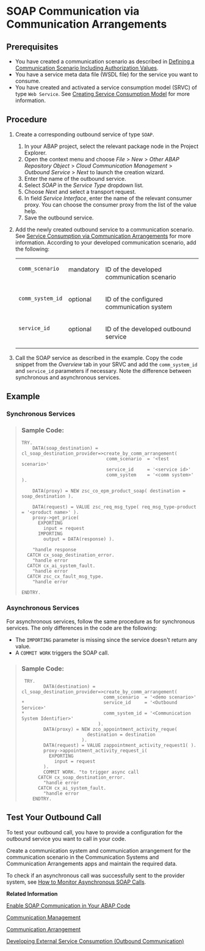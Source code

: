 <!-- loio2133e15cbf8747dbad81dff41a14e139 -->

# SOAP Communication via Communication Arrangements



<a name="loio2133e15cbf8747dbad81dff41a14e139__section_sjy_xsm_mtb"/>

## Prerequisites

-   You have created a communication scenario as described in [Defining a Communication Scenario Including Authorization Values](defining-a-communication-scenario-including-authorization-values-bba0fd2.md).
-   You have a service meta data file \(WSDL file\) for the service you want to consume.
-   You have created and activated a service consumption model \(SRVC\) of type `Web Service`. See [Creating Service Consumption Model](https://help.sap.com/viewer/5371047f1273405bb46725a417f95433/Cloud/en-US/96132822b3554016b653d3601bb9ff1a.html) for more information.



## Procedure

1.  Create a corresponding outbound service of type `SOAP`.
    1.  In your ABAP project, select the relevant package node in the Project Explorer.
    2.  Open the context menu and choose *File* \> *New* \> *Other ABAP Repository Object* \> *Cloud Communication Management* \> *Outbound Service* \> *Next* to launch the creation wizard.
    3.  Enter the name of the outbound service.
    4.  Select *SOAP* in the *Service Type* dropdown list.
    5.  Choose *Next* and select a transport request.
    6.  In field *Service Interface*, enter the name of the relevant consumer proxy. You can choose the consumer proxy from the list of the value help.
    7.  Save the outbound service.

2.  Add the newly created outbound service to a communication scenario. See [Service Consumption via Communication Arrangements](service-consumption-via-communication-arrangements-86aece6.md) for more information. According to your developed communication scenario, add the following:


    <table>
    <tr>
    <td valign="top">
    
    `comm_scenario`


    
    </td>
    <td valign="top">
    
    mandatory


    
    </td>
    <td valign="top">
    
    ID of the developed communication scenario


    
    </td>
    </tr>
    <tr>
    <td valign="top">
    
    `comm_system_id`


    
    </td>
    <td valign="top">
    
    optional


    
    </td>
    <td valign="top">
    
    ID of the configured communication system


    
    </td>
    </tr>
    <tr>
    <td valign="top">
    
    `service_id`


    
    </td>
    <td valign="top">
    
    optional


    
    </td>
    <td valign="top">
    
    ID of the developed outbound service


    
    </td>
    </tr>
    </table>
    
3.  Call the SOAP service as described in the example. Copy the code snippet from the *Overview* tab in your SRVC and add the `comm_system_id` and `service_id` parameters if necessary. Note the difference between synchronous and asynchronous services.



<a name="loio2133e15cbf8747dbad81dff41a14e139__section_vnl_x3l_mtb"/>

## Example



### Synchronous Services

> ### Sample Code:  
> ```abap
> TRY.
>     DATA(soap_destination) = cl_soap_destination_provider=>create_by_comm_arrangement(
>                                comm_scenario  = '<test scenario>'
>                                service_id     = '<service id>'
>                                comm_system    = '<comm system>' ).
>  
>     DATA(proxy) = NEW zsc_co_epm_product_soap( destination = soap_destination ).
>  
>     DATA(request) = VALUE zsc_req_msg_type( req_msg_type-product = '<product name>' ).
>     proxy->get_price(
>       EXPORTING
>         input = request
>       IMPORTING
>         output = DATA(response) ).
>  
>     "handle response
>   CATCH cx_soap_destination_error.
>     "handle error
>   CATCH cx_ai_system_fault.
>     "handle error
>   CATCH zsc_cx_fault_msg_type.
>     "handle error
>  
> ENDTRY.
> ```



### Asynchronous Services

For asynchronous services, follow the same procedure as for synchronous services. The only differences in the code are the following:

-   The `IMPORTING` parameter is missing since the service doesn't return any value.
-   A `COMMIT WORK` triggers the SOAP call.

> ### Sample Code:  
> ```abap
>  TRY.
>         DATA(destination) = cl_soap_destination_provider=>create_by_comm_arrangement(
>                               comm_scenario  = '<demo scenario>'
> *                             service_id     = '<Outbound Service>'
> *                             comm_system_id = '<Communication System Identifier>'
>                             ).
>         DATA(proxy) = NEW zco_appointment_activity_reque(
>                         destination = destination
>                       ).
>         DATA(request) = VALUE zappointment_activity_request1( ).
>         proxy->appointment_activity_request_i(
>           EXPORTING
>             input = request
>         ).
>         COMMIT WORK. "to trigger async call
>       CATCH cx_soap_destination_error.
>         "handle error
>       CATCH cx_ai_system_fault.
>         "handle error
>     ENDTRY.
> ```



<a name="loio2133e15cbf8747dbad81dff41a14e139__section_rbb_dl5_mtb"/>

## Test Your Outbound Call

To test your outbound call, you have to provide a configuration for the outbound service you want to call in your code.

Create a communication system and communication arrangement for the communication scenario in the Communication Systems and Communication Arrangements apps and maintain the required data.

To check if an asynchronous call was successfully sent to the provider system, see [How to Monitor Asynchronous SOAP Calls](how-to-monitor-asynchronous-soap-calls-3cd5085.md).

**Related Information**  


[Enable SOAP Communication in Your ABAP Code](enable-soap-communication-in-your-abap-code-6ab460e.md "SOAP-based web service outbound communication within the ABAP environment is enabled by using SOAP destination objects.")

[Communication Management](communication-management-5b8ff39.md#loio5b8ff39ddb6741a29ddfcf587939e8f4 "Learn more about the basic principles of communication management when integrating your system or solution with other systems to enable data exchange in your ABAP environment.")

[Communication Arrangement](communication-management-5b8ff39.md#loio201de48e2f57404e9222181b019eff14 "A communication arrangement is a runtime description of a specific communication scenario. It describes which communication partners communicate with each other in the scenario, and how they communicate.")

[Developing External Service Consumption \(Outbound Communication\)](developing-external-service-consumption-outbound-communication-f871712.md "Get more information about consuming external services.")


